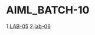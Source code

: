# AIML_BATCH-10
1.[LAB-05](https://github.com/Himabindu03/AIML_BATCH-10/blob/main/LAB_AIML_05.ipynb)
2.[lab-06](https://github.com/Himabindu03/AIML_BATCH-10/blob/main/titanic_dataset_jd_1.ipynb)
